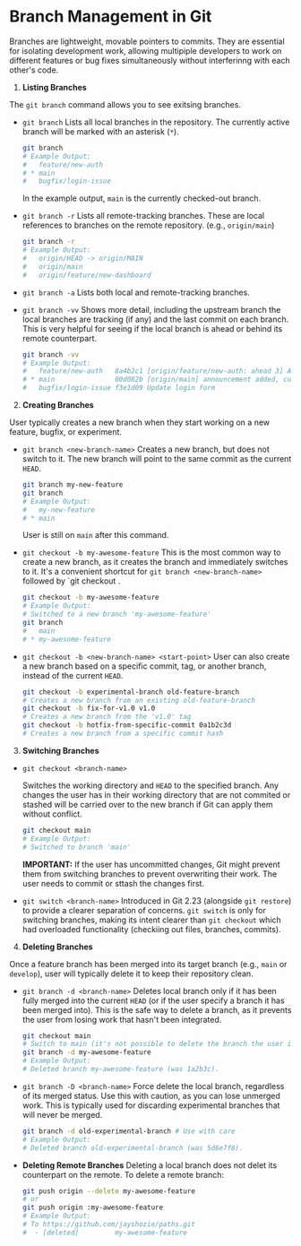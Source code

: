 # Branch Management in Git

Branches are lightweight, movable pointers to commits. They are essential for
isolating development work, allowing multipiple developers to work on different
features or bug fixes simultaneously without interferinng with each other's
code.

1. **Listing Branches**

The `git branch` command allows you to see exitsing branches.

- `git branch`
    Lists all local branches in the repository. The currently active branch
    will be marked with an asterisk (`*`).
    ```bash session
    git branch
    # Example Output:
    #   feature/new-auth
    # * main
    #   bugfix/login-issue
    ```
    In the example output, `main` is the currently checked-out branch.

- `git branch -r`
    Lists all remote-tracking branches. These are local references to branches
    on the remote repository. (e.g., `origin/main`)
    ```bash session
    git branch -r
    # Example Output:
    #   origin/HEAD -> origin/MAIN
    #   origin/main
    #   origin/feature/new-dashboard
    ```

- `git branch -a`
    Lists both local and remote-tracking branches.

- `git branch -vv`
    Shows more detail, including the upstream branch the local branches are
    tracking (if any) and the last commit on each branch. This is very helpful
    for seeing if the local branch is ahead or behind its remote counterpart.
    ```bash session
    git branch -vv
    # Example Output:
    #   feature/new-auth   8a4b2c1 [origin/feature/new-auth: ahead 3] Add auth logic
    # * main               00d082b [origin/main] announcement added, curriculum.md added
    #   bugfix/login-issue f3e1d09 Update login form
    ```

2. **Creating Branches**

User typically creates a new branch when they start working on a new feature,
bugfix, or experiment.

- `git branch <new-branch-name>`
    Creates a new branch, but does not switch to it. The new branch will point
    to the same commit as the current `HEAD`.
    ```bash session
    git branch my-new-feature
    git branch
    # Example Output:
    #   my-new-feature
    # * main
    ```
    User is still on `main` after this command.

- `git checkout -b my-awesome-feature`
    This is the most common way to create a new branch, as it creates the
    branch and immediately switches to it. It's a convenient shortcut for
    `git branch <new-branch-name>` followed by `git checkout <new-branch-name>.
    ```bash session
    git checkout -b my-awesome-feature
    # Example Output:
    # Switched to a new branch 'my-awesome-feature'
    git branch
    #   main
    # * my-awesome-feature
    ```

- `git checkout -b <new-branch-name> <start-point>`
    User can also create a new branch based on a specific commit, tag, or
    another branch, instead of the current `HEAD`.
    ```bash session
    git checkout -b experimental-branch old-feature-branch
    # Creates a new branch from an existing old-feature-branch
    git checkout -b fix-for-v1.0 v1.0
    # Creates a new branch from the 'v1.0' tag
    git checkout -b hotfix-from-specific-commit 0a1b2c3d
    # Creates a new branch from a specific commit hash
    ```

3. **Switching Branches**

- `git checkout <branch-name>`
    
    Switches the working directory and `HEAD` to the specified branch. Any
    changes the user has in their working directory that are not commited or
    stashed will be carried over to the new branch if Git can apply them
    without conflict.
    ```bash session
    git checkout main
    # Example Output:
    # Switched to branch 'main'
    ```
    **IMPORTANT:**
    If the user has uncommitted changes, Git might prevent them from switching
    branches to prevent overwriting their work. The user needs to commit or
    sttash the changes first.

- `git switch <branch-name>`
    Introduced in Git 2.23 (alongside `git restore`) to provide a clearer
    separation of concerns. `git switch` is only for switching branches, making
    its intent clearer than `git checkout` which had overloaded functionality
    (checkiing out files, branches, commits).

4. **Deleting Branches**

Once a feature branch has been merged into its target branch (e.g., `main` or
`develop`), user will typically delete it to keep their repository clean.

- `git branch -d <branch-name>`
    Deletes local branch only if it has been fully merged into the current
    `HEAD` (or if the user specify a branch it has been merged into). This is
    the safe way to delete a branch, as it prevents the user from losing work
    that hasn't been integrated.
    ```bash session
    git checkout main
    # Switch to main (it's not possible to delete the branch the user is on)
    git branch -d my-awesome-feature
    # Example Output:
    # Deleted branch my-awesome-feature (was 1a2b3c).
    ```

- `git branch -D <branch-name>`
    Force delete the local branch, regardless of its merged status. Use this
    with caution, as you can lose unmerged work. This is typically used for
    discarding experimental branches that will never be merged.
    ```bash session
    git branch -d old-experimental-branch # Use with care
    # Example Output:
    # Deleted branch old-experimental-branch (was 5d6e7f8).
    ```

- **Deleting Remote Branches**
    Deleting a local branch does not delet its counterpart on the remote. To
    delete a remote branch:
    ```bash session
    git push origin --delete my-awesome-feature
    # or
    git push origin :my-awesome-feature
    # Example Output:
    # To https://github.com/jayshozie/paths.git
    #  - [deleted]         my-awesome-feature
    ```
